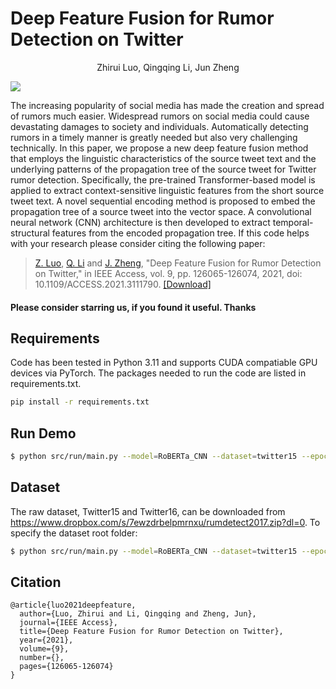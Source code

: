 # Deep Feature Fusion for Rumor Detection on Twitter

<div style="text-align: center;">Zhirui Luo, Qingqing Li, Jun Zheng</div>

![](images/model_architecture.png)

The increasing popularity of social media has made the creation and spread of rumors much easier. Widespread rumors on social media could cause devastating damages to society and individuals. Automatically detecting rumors in a timely manner is greatly needed but also very challenging technically. In this paper, we propose a new deep feature fusion method that employs the linguistic characteristics of the source tweet text and the underlying patterns of the propagation tree of the source tweet for Twitter rumor detection. Specifically, the pre-trained Transformer-based model is applied to extract context-sensitive linguistic features from the short source tweet text. A novel sequential encoding method is proposed to embed the propagation tree of a source tweet into the vector space. A convolutional neural network (CNN) architecture is then developed to extract temporal-structural features from the encoded propagation tree. If this code helps with your research please consider citing the following paper:


> [Z. Luo](https://scholar.google.com/citations?user=2Up7L00AAAAJ&hl=en), [Q. Li](https://scholar.google.com/citations?hl=en&user=ChBBxKEAAAAJ) and [J. Zheng](https://scholar.google.com/citations?user=dkcEhUYAAAAJ&hl=en&authuser=1), "Deep Feature Fusion for Rumor Detection on Twitter," in IEEE Access, vol. 9, pp. 126065-126074, 2021, doi: 10.1109/ACCESS.2021.3111790.
[[Download]](https://ieeexplore.ieee.org/document/9534748)


#### Please consider starring us, if you found it useful. Thanks

## Requirements
Code has been tested in Python 3.11 and supports CUDA compatiable GPU devices via PyTorch. The packages needed to run the code are listed in requirements.txt.
```bash
pip install -r requirements.txt
```

## Run Demo
```bash
$ python src/run/main.py --model=RoBERTa_CNN --dataset=twitter15 --epochs=200
```

## Dataset
The raw dataset, Twitter15 and Twitter16, can be downloaded from https://www.dropbox.com/s/7ewzdrbelpmrnxu/rumdetect2017.zip?dl=0. To specify the dataset root folder:
```bash
$ python src/run/main.py --model=RoBERTa_CNN --dataset=twitter15 --epochs=200 --dataset_root=rumor_detection_acl2017/
```

## Citation

```bibtext
@article{luo2021deepfeature,
  author={Luo, Zhirui and Li, Qingqing and Zheng, Jun},
  journal={IEEE Access}, 
  title={Deep Feature Fusion for Rumor Detection on Twitter}, 
  year={2021},
  volume={9},
  number={},
  pages={126065-126074}
}
```
